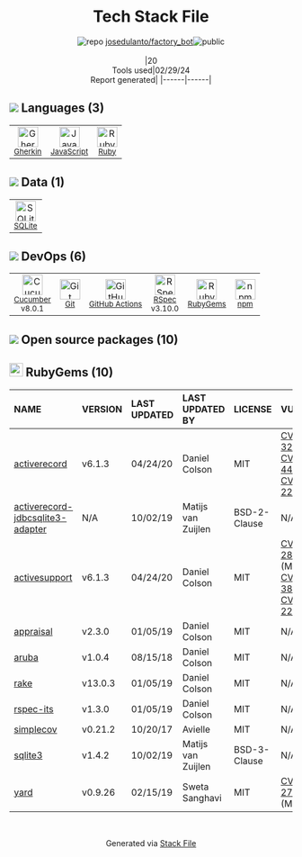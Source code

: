 <!--
&lt;--- Readme.md Snippet without images Start ---&gt;
## Tech Stack
josedulanto/factory_bot is built on the following main stack:

- [Gherkin](https://cucumber.io/docs/gherkin/reference/) – Languages
- [JavaScript](https://developer.mozilla.org/en-US/docs/Web/JavaScript) – Languages
- [Ruby](https://www.ruby-lang.org) – Languages
- [SQLite](http://www.sqlite.org/) – Databases
- [Cucumber](https://cukes.info/) – Testing Frameworks
- [GitHub Actions](https://github.com/features/actions) – Continuous Integration
- [RSpec](https://rspec.info/) – Testing Frameworks

Full tech stack [here](/techstack.md)

&lt;--- Readme.md Snippet without images End ---&gt;

&lt;--- Readme.md Snippet with images Start ---&gt;
## Tech Stack
josedulanto/factory_bot is built on the following main stack:

- <img width='25' height='25' src='https://img.stackshare.io/service/2460/default_aff27c02548fadb1b7e6f85a2b0da1c5dca5cc08.png' alt='Gherkin'/> [Gherkin](https://cucumber.io/docs/gherkin/reference/) – Languages
- <img width='25' height='25' src='https://img.stackshare.io/service/1209/javascript.jpeg' alt='JavaScript'/> [JavaScript](https://developer.mozilla.org/en-US/docs/Web/JavaScript) – Languages
- <img width='25' height='25' src='https://img.stackshare.io/service/989/ruby.png' alt='Ruby'/> [Ruby](https://www.ruby-lang.org) – Languages
- <img width='25' height='25' src='https://img.stackshare.io/service/1071/sqlite.jpg' alt='SQLite'/> [SQLite](http://www.sqlite.org/) – Databases
- <img width='25' height='25' src='https://img.stackshare.io/service/2544/jasVAxyJ.png' alt='Cucumber'/> [Cucumber](https://cukes.info/) – Testing Frameworks
- <img width='25' height='25' src='https://img.stackshare.io/service/11563/actions.png' alt='GitHub Actions'/> [GitHub Actions](https://github.com/features/actions) – Continuous Integration
- <img width='25' height='25' src='https://img.stackshare.io/service/2539/logo.png' alt='RSpec'/> [RSpec](https://rspec.info/) – Testing Frameworks

Full tech stack [here](/techstack.md)

&lt;--- Readme.md Snippet with images End ---&gt;
-->
<div align="center">

# Tech Stack File
![](https://img.stackshare.io/repo.svg "repo") [josedulanto/factory_bot](https://github.com/josedulanto/factory_bot)![](https://img.stackshare.io/public_badge.svg "public")
<br/><br/>
|20<br/>Tools used|02/29/24 <br/>Report generated|
|------|------|
</div>

## <img src='https://img.stackshare.io/languages.svg'/> Languages (3)
<table><tr>
  <td align='center'>
  <img width='36' height='36' src='https://img.stackshare.io/service/2460/default_aff27c02548fadb1b7e6f85a2b0da1c5dca5cc08.png' alt='Gherkin'>
  <br>
  <sub><a href="https://cucumber.io/docs/gherkin/reference/">Gherkin</a></sub>
  <br>
  <sub></sub>
</td>

<td align='center'>
  <img width='36' height='36' src='https://img.stackshare.io/service/1209/javascript.jpeg' alt='JavaScript'>
  <br>
  <sub><a href="https://developer.mozilla.org/en-US/docs/Web/JavaScript">JavaScript</a></sub>
  <br>
  <sub></sub>
</td>

<td align='center'>
  <img width='36' height='36' src='https://img.stackshare.io/service/989/ruby.png' alt='Ruby'>
  <br>
  <sub><a href="https://www.ruby-lang.org">Ruby</a></sub>
  <br>
  <sub></sub>
</td>

</tr>
</table>

## <img src='https://img.stackshare.io/databases.svg'/> Data (1)
<table><tr>
  <td align='center'>
  <img width='36' height='36' src='https://img.stackshare.io/service/1071/sqlite.jpg' alt='SQLite'>
  <br>
  <sub><a href="http://www.sqlite.org/">SQLite</a></sub>
  <br>
  <sub></sub>
</td>

</tr>
</table>

## <img src='https://img.stackshare.io/devops.svg'/> DevOps (6)
<table><tr>
  <td align='center'>
  <img width='36' height='36' src='https://img.stackshare.io/service/2544/jasVAxyJ.png' alt='Cucumber'>
  <br>
  <sub><a href="https://cukes.info/">Cucumber</a></sub>
  <br>
  <sub>v8.0.1</sub>
</td>

<td align='center'>
  <img width='36' height='36' src='https://img.stackshare.io/service/1046/git.png' alt='Git'>
  <br>
  <sub><a href="http://git-scm.com/">Git</a></sub>
  <br>
  <sub></sub>
</td>

<td align='center'>
  <img width='36' height='36' src='https://img.stackshare.io/service/11563/actions.png' alt='GitHub Actions'>
  <br>
  <sub><a href="https://github.com/features/actions">GitHub Actions</a></sub>
  <br>
  <sub></sub>
</td>

<td align='center'>
  <img width='36' height='36' src='https://img.stackshare.io/service/2539/logo.png' alt='RSpec'>
  <br>
  <sub><a href="https://rspec.info/">RSpec</a></sub>
  <br>
  <sub>v3.10.0</sub>
</td>

<td align='center'>
  <img width='36' height='36' src='https://img.stackshare.io/service/12795/5jL6-BA5_400x400.jpeg' alt='RubyGems'>
  <br>
  <sub><a href="https://rubygems.org/">RubyGems</a></sub>
  <br>
  <sub></sub>
</td>

<td align='center'>
  <img width='36' height='36' src='https://img.stackshare.io/service/1120/lejvzrnlpb308aftn31u.png' alt='npm'>
  <br>
  <sub><a href="https://www.npmjs.com/">npm</a></sub>
  <br>
  <sub></sub>
</td>

</tr>
</table>


## <img src='https://img.stackshare.io/group.svg' /> Open source packages (10)</h2>

## <img width='24' height='24' src='https://img.stackshare.io/service/12795/5jL6-BA5_400x400.jpeg'/> RubyGems (10)

|NAME|VERSION|LAST UPDATED|LAST UPDATED BY|LICENSE|VULNERABILITIES|
|:------|:------|:------|:------|:------|:------|
|[activerecord](https://rubygems.org/activerecord)|v6.1.3|04/24/20|Daniel Colson |MIT|[CVE-2022-32224](https://github.com/advisories/GHSA-3hhc-qp5v-9p2j) (Critical)<br/>[CVE-2022-44566](https://github.com/advisories/GHSA-579w-22j4-4749) (High)<br/>[CVE-2023-22794](https://github.com/advisories/GHSA-hq7p-j377-6v63) (High)|
|[activerecord-jdbcsqlite3-adapter](https://rubygems.org/activerecord-jdbcsqlite3-adapter)|N/A|10/02/19|Matijs van Zuijlen |BSD-2-Clause|N/A|
|[activesupport](https://rubygems.org/activesupport)|v6.1.3|04/24/20|Daniel Colson |MIT|[CVE-2023-28120](https://github.com/advisories/GHSA-pj73-v5mw-pm9j) (Moderate)<br/>[CVE-2023-38037](https://github.com/advisories/GHSA-cr5q-6q9f-rq6q) (Low)<br/>[CVE-2023-22796](https://github.com/advisories/GHSA-j6gc-792m-qgm2) (Low)|
|[appraisal](https://rubygems.org/appraisal)|v2.3.0|01/05/19|Daniel Colson |MIT|N/A|
|[aruba](https://rubygems.org/aruba)|v1.0.4|08/15/18|Daniel Colson |MIT|N/A|
|[rake](https://rubygems.org/rake)|v13.0.3|01/05/19|Daniel Colson |MIT|N/A|
|[rspec-its](https://rubygems.org/rspec-its)|v1.3.0|01/05/19|Daniel Colson |MIT|N/A|
|[simplecov](https://rubygems.org/simplecov)|v0.21.2|10/20/17|Avielle |MIT|N/A|
|[sqlite3](https://rubygems.org/sqlite3)|v1.4.2|10/02/19|Matijs van Zuijlen |BSD-3-Clause|N/A|
|[yard](https://rubygems.org/yard)|v0.9.26|02/15/19|Sweta Sanghavi |MIT|[CVE-2024-27285](https://github.com/advisories/GHSA-8mq4-9jjh-9xrc) (Moderate)|

<br/>
<div align='center'>

Generated via [Stack File](https://github.com/marketplace/stack-file)
